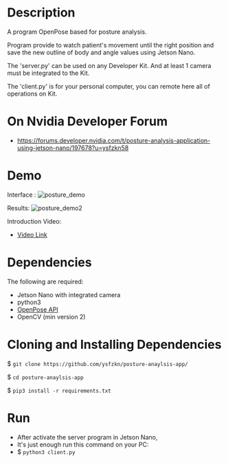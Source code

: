 # Description 
A program OpenPose based for posture analysis.

Program provide to watch patient's movement until the right position and save the new outline of body and angle values using Jetson Nano.

The 'server.py' can be used on any Developer Kit. And at least 1 camera must be integrated to the Kit.

The 'client.py' is for your personal computer, you can remote here all of operations on Kit.

# On Nvidia Developer Forum 
* https://forums.developer.nvidia.com/t/posture-analysis-application-using-jetson-nano/197678?u=ysfzkn58

# Demo 
Interface : 
![posture_demo](https://user-images.githubusercontent.com/58569590/113511234-89bd8080-9567-11eb-8f77-f8bfb8b6c155.jpg)

Results:
![posture_demo2](https://user-images.githubusercontent.com/58569590/113511313-ede04480-9567-11eb-95f5-af97c9c0a4aa.jpg)

Introduction Video:
* [Video Link](https://www.youtube.com/watch?v=bQAjxHcxU6A)



# Dependencies

The following are required:

* Jetson Nano with integrated camera
* python3
* [OpenPose API](https://github.com/CMU-Perceptual-Computing-Lab/openpose)
* OpenCV (min version 2)

# Cloning and Installing Dependencies
 $ `git clone https://github.com/ysfzkn/posture-anaylsis-app/`
 
 $ `cd posture-anaylsis-app`
 
 $ `pip3 install -r requirements.txt`

# Run

* After activate the server program in Jetson Nano,
* It's just enough run this command on your PC:
* $ `python3 client.py` 
